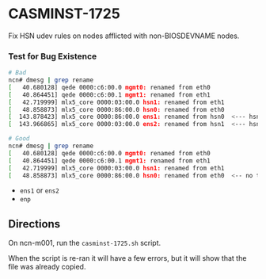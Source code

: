 # CASMINST-1725

Fix HSN udev rules on nodes afflicted with non-BIOSDEVNAME nodes.

### Test for Bug Existence

```bash
# Bad
ncn# dmesg | grep rename
[   40.680128] qede 0000:c6:00.0 mgmt0: renamed from eth0
[   40.864451] qede 0000:c6:00.1 mgmt1: renamed from eth1
[   42.719999] mlx5_core 0000:03:00.0 hsn1: renamed from eth1
[   48.858873] mlx5_core 0000:86:00.0 hsn0: renamed from eth0
[  143.878423] mlx5_core 0000:86:00.0 ens1: renamed from hsn0  <--- hsn being overriden
[  143.966865] mlx5_core 0000:03:00.0 ens2: renamed from hsn1  <--- hsn being overriden

# Good
ncn# dmesg | grep rename
[   40.680128] qede 0000:c6:00.0 mgmt0: renamed from eth0
[   40.864451] qede 0000:c6:00.1 mgmt1: renamed from eth1
[   42.719999] mlx5_core 0000:03:00.0 hsn1: renamed from eth1
[   48.858873] mlx5_core 0000:86:00.0 hsn0: renamed from eth0  <-- no tampering with hsn
```

- `ens1` or `ens2`
- `enp`

## Directions

On ncn-m001, run the `casminst-1725.sh` script.

When the script is re-ran it will have a few errors, but it will show that the file was already copied.
